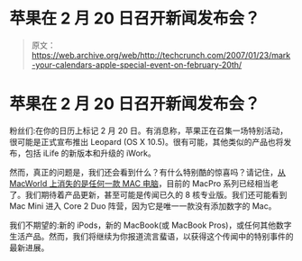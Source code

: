 # 苹果在 2 月 20 日召开新闻发布会？

> 原文：<https://web.archive.org/web/http://techcrunch.com/2007/01/23/mark-your-calendars-apple-special-event-on-february-20th/>

# 苹果在 2 月 20 日召开新闻发布会？

粉丝们:在你的日历上标记 2 月 20 日。有消息称，苹果正在召集一场特别活动，很可能是正式宣布推出 Leopard (OS X 10.5)。很有可能，其他类似的产品也将发布，包括 iLife 的新版本和升级的 iWork。

然而，真正的问题是，我们还会看到什么？有什么特别酷的惊喜吗？请记住，[从 MacWorld 上消失的是任何一款 MAC 电脑](https://web.archive.org/web/20201124125358/http://crunchgear.com/2007/01/09/its-called-macworld-still-right/)，目前的 MacPro 系列已经相当老了。我们期待着产品更新，甚至可能是传闻已久的 8 核专业版。我们还可能看到 Mac Mini 进入 Core 2 Duo 阵营，因为它是唯一一款没有添加数字的 Mac。

我们不期望的:新的 iPods，新的 MacBook(或 MacBook Pros)，或任何其他数字生活产品。然而，我们将继续为你报道流言蜚语，以获得这个传闻中的特别事件的最新进展。